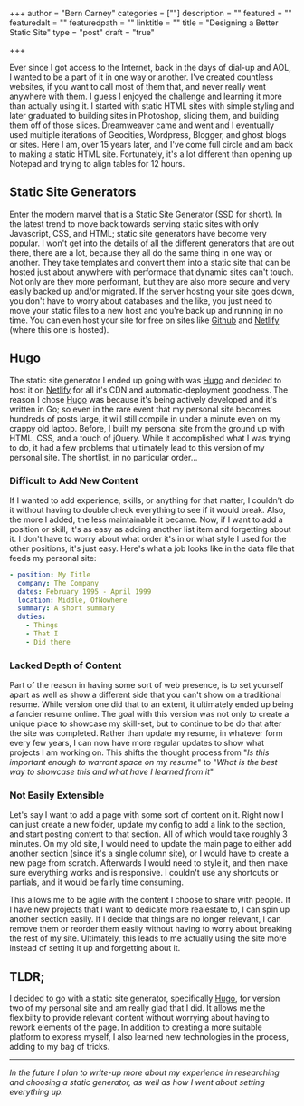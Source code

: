 +++
author = "Bern Carney"
categories = [""]
description = ""
featured = ""
featuredalt = ""
featuredpath = ""
linktitle = ""
title = "Designing a Better Static Site"
type = "post"
draft = "true"

+++

Ever since I got access to the Internet, back in the days of dial-up and AOL, I wanted to be a part of it in one way or another. I've created countless websites, if you want to call most of them that, and never really went anywhere with them. I guess I enjoyed the challenge and learning it more than actually using it. I started with static HTML sites with simple styling and later graduated to building sites in Photoshop, slicing them, and building them off of those slices. Dreamweaver came and went and I eventually used multiple iterations of Geocities, Wordpress, Blogger, and ghost blogs or sites. Here I am, over 15 years later, and I've come full circle and am back to making a static HTML site. Fortunately, it's a lot different than opening up Notepad and trying to align tables for 12 hours.

## Static Site Generators

Enter the modern marvel that is a Static Site Generator (SSD for short). In the latest trend to move back towards serving static sites with only Javascript, CSS, and HTML; static site generators have become very popular. I won't get into the details of all the different generators that are out there, there are a lot, because they all do the same thing in one way or another. They take templates and convert them into a static site that can be hosted just about anywhere with performace that dynamic sites can't touch. Not only are they more performant, but they are also more secure and very easily backed up and/or migrated. If the server hosting your site goes down, you don't have to worry about databases and the like, you just need to move your static files to a new host and you're back up and running in no time. You can even host your site for free on sites like [Github][71c6d423] and [Netlify][ad97d98f] (where this one is hosted).

## Hugo

The static site generator I ended up going with was [Hugo][c639f24c] and decided to host it on [Netlify][ad97d98f] for all it's CDN and automatic-deployment goodness. The reason I chose [Hugo][c639f24c] was because it's being actively developed and it's written in Go; so even in the rare event that my personal site becomes hundreds of posts large, it will still compile in under a minute even on my crappy old laptop. Before, I built my personal site from the ground up with HTML, CSS, and a touch of jQuery. While it accomplished what I was trying to do, it had a few problems that ultimately lead to this version of my personal site. The shortlist, in no particular order...

### Difficult to Add New Content
If I wanted to add experience, skills, or anything for that matter, I couldn't do it without having to double check everything to see if it would break. Also, the more I added, the less maintainable it became. Now, if I want to add a position or skill, it's as easy as adding another list item and forgetting about it. I don't have to worry about what order it's in or what style I used for the other positions, it's just easy. Here's what a job looks like in the data file that feeds my personal site:

```yaml
- position: My Title
  company: The Company
  dates: February 1995 - April 1999
  location: Middle, OfNowhere
  summary: A short summary
  duties:
    - Things
    - That I
    - Did there
```
### Lacked Depth of Content
Part of the reason in having some sort of web presence, is to set yourself apart as well as show a different side that you can't show on a traditional resume. While version one did that to an extent, it ultimately ended up being a fancier resume online. The goal with this version was not only to create a unique place to showcase my skill-set, but to continue to be do that after the site was completed. Rather than update my resume, in whatever form every few years, I can now have more regular updates to show what projects I am working on. This shifts the thought process from "_Is this important enough to warrant space on my resume_" to "_What is the best way to showcase this and what have I learned from it_"

### Not Easily Extensible
Let's say I want to add a page with some sort of content on it. Right now I can just create a new folder, update my config to add a link to the section, and start posting content to that section. All of which would take roughly 3 minutes. On my old site, I would need to update the main page to either add another section (since it's a single column site), or I would have to create a new page from scratch. Afterwards I would need to style it, and then make sure everything works and is responsive. I couldn't use any shortcuts or partials, and it would be fairly time consuming.

This allows me to be agile with the content I choose to share with people. If I have new projects that I want to dedicate more realestate to, I can spin up another section easily. If I decide that things are no longer relevant, I can remove them or reorder them easily without having to worry about breaking the rest of my site. Ultimately, this leads to me actually using the site more instead of setting it up and forgetting about it.

## TLDR;
I decided to go with a static site generator, specifically [Hugo][c639f24c], for version two of my personal site and am really glad that I did. It allows me the flexibilty to provide relevant content without worrying about having to rework elements of the page. In addition to creating a more suitable platform to express myself, I also learned new technologies in the process, adding to my bag of tricks.

---

_In the future I plan to write-up more about my experience in researching and choosing a static generator, as well as how I went about setting everything up._

  [71c6d423]: https://www.github.com "Github"
  [ad97d98f]: https://www.netlify.com/ "Netlify"
  [c639f24c]: https://gohugo.io/ "Hugo"
